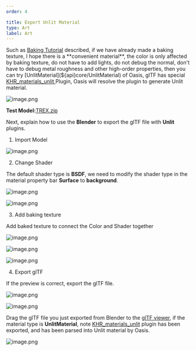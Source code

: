 ```yaml
---
order: 4

title: Export Unlit Material
type: Art
label: Art
---
```


Such as [Baking Tutorial](${docs}artist-bake) described, if we have already made a baking texture, I hope there is a **convenient material**, the color is only affected by baking texture, do not have to add lights, do not debug the normal, don't have to debug metal roughness and other high-order properties, then you can try [UnlitMaterial](${api}core/UnlitMaterial) of Oasis, glTF has special [KHR_materials_unlit ](https://github.com/KhronosGroup/glTF/tree/master/extensions/2.0/Khronos/KHR_materials_unlit) Plugin, Oasis will resolve the plugin to generate Unlit material.

![image.png](https://gw.alipayobjects.com/zos/OasisHub/39965fc2-3fc2-44b9-a294-a04eb4441120/1623652741734-090284d5-9b1a-4db8-9231-dc3f4d188a38-20210614150743080.png)

**Test Model:**[TREX.zip](https://www.yuque.com/attachments/yuque/0/2021/zip/381718/1623651429048-7f6a3610-d5cb-4a73-97f5-0d37d0c63b2c.zip?_lake_card=%7B%22src%22%3A%22https%3A%2F%2Fwww.yuque.com%2Fattachments%2Fyuque%2F0%2F2021%2Fzip%2F381718%2F1623651429048-7f6a3610-d5cb-4a73-97f5-0d37d0c63b2c.zip%22%2C%22name%22%3A%22TREX.zip%22%2C%22size%22%3A499161%2C%22type%22%3A%22application%2Fx-zip-compressed%22%2C%22ext%22%3A%22zip%22%2C%22status%22%3A%22done%22%2C%22taskId%22%3A%22u458bcbec-d647-4328-8036-3d5eb12860f%22%2C%22taskType%22%3A%22upload%22%2C%22id%22%3A%22ua8a5baad%22%2C%22card%22%3A%22file%22%7D)

Next, explain how to use the **Blender** to export the glTF file with **Unlit** plugins.

1. Import Model

![image.png](https://gw.alipayobjects.com/zos/OasisHub/e5dbfb61-5c0c-4ca5-8c7f-bde353d4c211/1623651809057-138f49cf-6fe7-4f54-8161-c7e157ec85fd-20210614150752343.png)

2. Change Shader

The default shader type is **BSDF**, we need to modify the shader type in the material property bar **Surface** to **background**.

![image.png](https://gw.alipayobjects.com/zos/OasisHub/abf1e279-1f78-4d21-8c1f-d58d7f74992c/1623652169374-7f39e5f0-6639-4795-8565-b8f0b09420ed-20210614150804567.png)

![image.png](https://gw.alipayobjects.com/zos/OasisHub/c8c51e5f-c7c6-44a3-87e2-dc649e13fddb/1623652230768-69cd6f7e-175d-4f9f-9042-b3629d422b8e.png)

3. Add baking texture

Add baked texture to connect the Color and Shader together

![image.png](https://gw.alipayobjects.com/zos/OasisHub/50c69e7b-c099-4a2d-b546-8a55ff4f9309/1623652264008-7ae4c13c-6430-44b0-995e-2c23c9f117a7-20210614150846797.png)

![image.png](https://gw.alipayobjects.com/zos/OasisHub/6ed13e19-a9e5-4454-a0d5-ad27b3cabe14/1623652368637-6dda44be-4cde-4f65-a72f-d39b5d3f60ce.png)

![image.png](https://gw.alipayobjects.com/zos/OasisHub/e9a99c9c-f661-4666-86bc-d8e91030c0f7/1623652380351-501dd929-7f96-4578-b49a-11724a0782a7.png)

4. Export glTF

If the preview is correct, export the glTF file.

![image.png](https://gw.alipayobjects.com/zos/OasisHub/4b6b5f8f-ebd2-46af-85c7-9a26b5f66a2e/1623652403568-450291a8-1a0b-4cf4-8e71-c183a05632b0-20210614150902221.png)

![image.png](https://gw.alipayobjects.com/zos/OasisHub/1fe38185-399e-4f56-bff4-c39ba4ae3a2a/1623652462007-85b065a3-69fa-4d80-9dfd-834ef66da12a.png)

Drag the glTF file you just exported from Blender to the [glTF viewer](https://oasisengine.cn/gltf-viewer), if the material type is **UnlitMaterial**, note [KHR_materials_unlit](https://github.com/KhronosGroup/glTF/tree/master/extensions/2.0/Khronos/KHR_materials_unlit) plugin has been exported, and has been parsed into Unlit material by Oasis.

![image.png](https://gw.alipayobjects.com/zos/OasisHub/fbb6ba43-f7d7-4757-a1d3-590083d30573/1623652636074-d8bb8437-f885-43fd-8957-8e14ae9fd8c0-20210614150914493.png)
